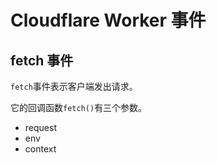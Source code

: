 # Cloudflare Worker 事件

## fetch 事件

`fetch`事件表示客户端发出请求。

它的回调函数`fetch()`有三个参数。

- request
- env
- context